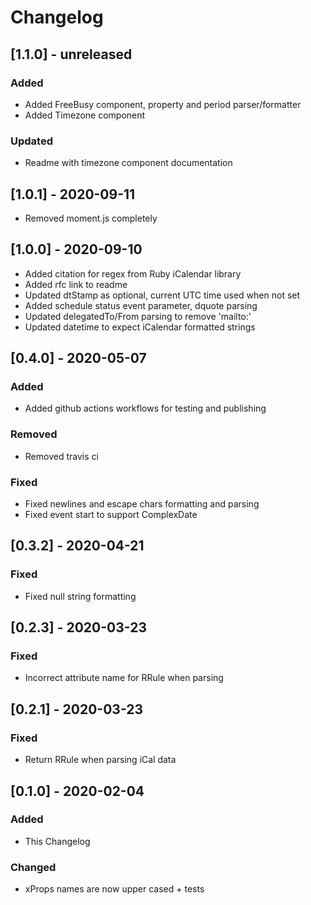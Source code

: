 # Changelog

## [1.1.0] - unreleased

### Added

- Added FreeBusy component, property and period parser/formatter
- Added Timezone component

### Updated

- Readme with timezone component documentation

## [1.0.1] - 2020-09-11

- Removed moment.js completely

## [1.0.0] - 2020-09-10

- Added citation for regex from Ruby iCalendar library
- Added rfc link to readme
- Updated dtStamp as optional, current UTC time used when not set
- Added schedule status event parameter, dquote parsing
- Updated delegatedTo/From parsing to remove 'mailto:'
- Updated datetime to expect iCalendar formatted strings

## [0.4.0] - 2020-05-07

### Added

- Added github actions workflows for testing and publishing

### Removed

- Removed travis ci

### Fixed

- Fixed newlines and escape chars formatting and parsing
- Fixed event start to support ComplexDate

## [0.3.2] - 2020-04-21

### Fixed

- Fixed null string formatting

## [0.2.3] - 2020-03-23

### Fixed

- Incorrect attribute name for RRule when parsing

## [0.2.1] - 2020-03-23

### Fixed

- Return RRule when parsing iCal data

## [0.1.0] - 2020-02-04

### Added

- This Changelog

### Changed

- xProps names are now upper cased + tests
